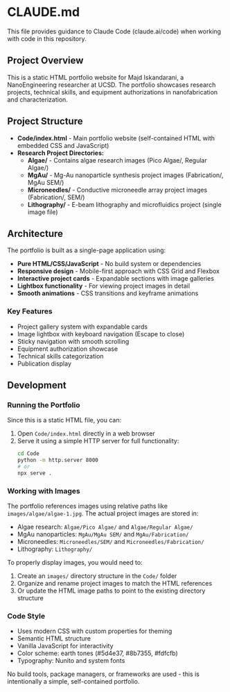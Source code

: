 # CLAUDE.md

This file provides guidance to Claude Code (claude.ai/code) when working with code in this repository.

## Project Overview

This is a static HTML portfolio website for Majd Iskandarani, a NanoEngineering researcher at UCSD. The portfolio showcases research projects, technical skills, and equipment authorizations in nanofabrication and characterization.

## Project Structure

- **Code/index.html** - Main portfolio website (self-contained HTML with embedded CSS and JavaScript)
- **Research Project Directories:**
  - **Algae/** - Contains algae research images (Pico Algae/, Regular Algae/)
  - **MgAu/** - Mg-Au nanoparticle synthesis project images (Fabrication/, MgAu SEM/)
  - **Microneedles/** - Conductive microneedle array project images (Fabrication/, SEM/)
  - **Lithography/** - E-beam lithography and microfluidics project (single image file)

## Architecture

The portfolio is built as a single-page application using:
- **Pure HTML/CSS/JavaScript** - No build system or dependencies
- **Responsive design** - Mobile-first approach with CSS Grid and Flexbox
- **Interactive project cards** - Expandable sections with image galleries
- **Lightbox functionality** - For viewing project images in detail
- **Smooth animations** - CSS transitions and keyframe animations

### Key Features
- Project gallery system with expandable cards
- Image lightbox with keyboard navigation (Escape to close)
- Sticky navigation with smooth scrolling
- Equipment authorization showcase
- Technical skills categorization
- Publication display

## Development

### Running the Portfolio
Since this is a static HTML file, you can:
1. Open `Code/index.html` directly in a web browser
2. Serve it using a simple HTTP server for full functionality:
   ```bash
   cd Code
   python -m http.server 8000
   # or
   npx serve .
   ```

### Working with Images
The portfolio references images using relative paths like `images/algae/algae-1.jpg`. The actual project images are stored in:
- Algae research: `Algae/Pico Algae/` and `Algae/Regular Algae/`
- MgAu nanoparticles: `MgAu/MgAu SEM/` and `MgAu/Fabrication/`
- Microneedles: `Microneedles/SEM/` and `Microneedles/Fabrication/`
- Lithography: `Lithography/`

To properly display images, you would need to:
1. Create an `images/` directory structure in the `Code/` folder
2. Organize and rename project images to match the HTML references
3. Or update the HTML image paths to point to the existing directory structure

### Code Style
- Uses modern CSS with custom properties for theming
- Semantic HTML structure
- Vanilla JavaScript for interactivity
- Color scheme: earth tones (#5d4e37, #8b7355, #fdfcfb)
- Typography: Nunito and system fonts

No build tools, package managers, or frameworks are used - this is intentionally a simple, self-contained portfolio.